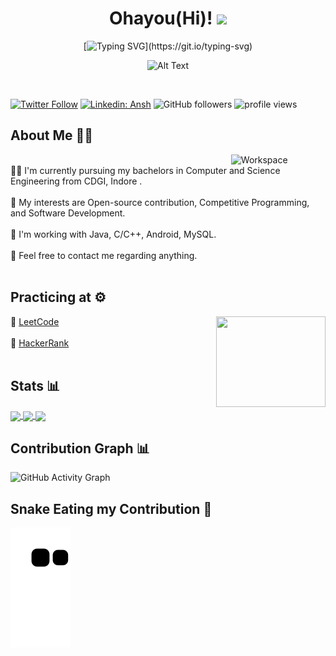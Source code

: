 <div align="center">
  
# Ohayou(Hi)! <img src="https://raw.githubusercontent.com/MartinHeinz/MartinHeinz/master/wave.gif" width="30px">
  
[![Typing SVG](https://readme-typing-svg.herokuapp.com?color=%23D2C3E4&vCenter=true&width=250&lines=Good+to+have+you+here;Welcome+to+my+space!!;)](https://git.io/typing-svg)
 
![Alt Text](https://c.tenor.com/VTHPjZZTvI4AAAAC/luffy-luffy-d-monkey.gif)

</div>
<br>

[![Twitter Follow](https://img.shields.io/twitter/follow/anshyadav305?label=Follow)](https://twitter.com/intent/follow?screen_name=anshyadav305)
[![Linkedin: Ansh](https://img.shields.io/badge/-Ansh-blue?style=flat-square&logo=Linkedin&logoColor=white&link=https://www.linkedin.com/in/ansh-yadav-19196a199/)](https://www.linkedin.com/in/ansh-yadav-19196a199/)
![GitHub followers](https://img.shields.io/github/followers/anshyadav-cmd?label=Follow&style=social)
<img alt = "profile views" src="https://komarev.com/ghpvc/?username=anshyadav-cmd&color=brightgreen">  

## About Me 🙋‍♂️
<img alt="Workspace" src="https://c.tenor.com/AlUkiGkR2j8AAAAC/new-game-ahagon-umiko-programming.gif" align="right" width="30%" height="50%"/><br>
👨‍🎓 I'm currently pursuing my bachelors in Computer and Science Engineering from CDGI, Indore . <br> <br>
🤯 My interests are Open-source contribution, Competitive Programming, and Software Development. <br> <br>
🌱 I'm working with Java, C/C++, Android, MySQL. <br> <br>
📧 Feel free to contact me regarding anything. <br> <br>

## Practicing at ⚙️ 
<a href="https://www.linkedin.com/in/brajbliss/"><img src="https://c.tenor.com/2uyENRmiUt0AAAAC/coding.gif?raw=true" align="right" width="175" height="145"></a>
🤧 [LeetCode](https://leetcode.com/anshyadav-cmd/)<br> <br>
🫥 [HackerRank](https://www.hackerrank.com/_Noob_404_Coder_) <br><br>

## Stats 📊

<a href="https://github.com/anshyadav-cmd">
  <img align="center" src="https://github-readme-stats.vercel.app/api?username=anshyadav-cmd&theme=aura&&hide_border=true&include_all_commits=true&count_private=true&show_icons=true&include_all_commits=true" />
</a>
<a href="https://github.com/anshyadav-cmd">
  <img align="center" src="https://github-readme-stats.vercel.app/api/top-langs/?username=anshyadav-cmd&count_private=true&hide_border=true&layout=compact&theme=aura" />
</a>
<a href="https://github.com/anshyadav-cmd">
  <img align="center" src="https://github-readme-streak-stats.herokuapp.com/?user=anshyadav-cmd&theme=tokyonight_duo&include_all_commits=true&count_private=true&hide_border=true&show_icons=true&include_all_commits=true" />
</a>

## Contribution Graph 📊
![GitHub Activity Graph](https://activity-graph.herokuapp.com/graph?username=anshyadav-cmd&theme=redical&hide_border=true)

## Snake Eating my Contribution 🐍

![snake gif](https://github.com/anshyadav-cmd/anshyadav-cmd/blob/output/github-contribution-grid-snake.svg)

